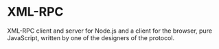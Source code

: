 # XML-RPC

XML-RPC client and server for Node.js and a client for the browser, pure JavaScript, written by one of the designers of the protocol.

